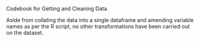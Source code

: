 Codebook for Getting and Cleaning Data

Aside from collating the data into a single dataframe and amending variable names as per the R script, no other transformations have been carried out on the dataset.
